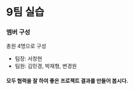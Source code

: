 # 9팀 실습

### 멤버 구성

총원 4명으로 구성

- 팀장: 서창현
- 팀원: 김민경, 박재형, 변경원

#### 모두 협력을 잘 하여 좋은 프로젝트 결과를 만들어 봅시다.
